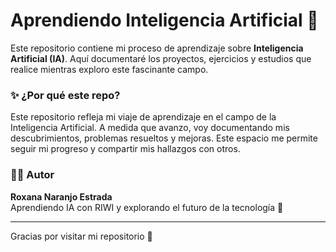 # Aprendiendo Inteligencia Artificial 🤖

Este repositorio contiene mi proceso de aprendizaje sobre **Inteligencia Artificial (IA)**. Aquí documentaré los proyectos, ejercicios y estudios que realice mientras exploro este fascinante campo.

### ✨ ¿Por qué este repo?

Este repositorio refleja mi viaje de aprendizaje en el campo de la Inteligencia Artificial. A medida que avanzo, voy documentando mis descubrimientos, problemas resueltos y mejoras. Este espacio me permite seguir mi progreso y compartir mis hallazgos con otros.

### 👩‍💻 Autor

**Roxana Naranjo Estrada**  
Aprendiendo IA con RIWI y explorando el futuro de la tecnología 🌟

---

Gracias por visitar mi repositorio 🤗

